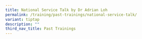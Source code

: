 ```yaml
---
title: National Service Talk by Dr Adrian Loh
permalink: /training/past-trainings/national-service-talk/
variant: tiptap
description: ""
third_nav_title: Past Trainings
---
```

<p></p>